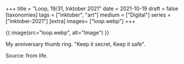 +++
title = "Loop, 19/31, Inktober 2021"
date = 2021-10-19
draft =  false
[taxonomies]
tags = ["inktober", "art"]
medium = ["Digital"]
series = ["inktober-2021"]
[extra]
images= ["loop.webp"]
+++

{{ image(src="loop.webp", alt="Image") }}

My anniversary thumb ring. "Keep it secret, Keep it safe".

Source: from life.
